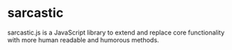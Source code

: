 sarcastic
=========

sarcastic.js is a JavaScript library to extend and replace core functionality with more human readable and humorous methods.
